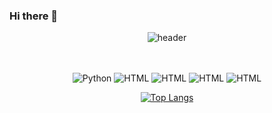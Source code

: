 ### Hi there 👋

<div align="center"> 
  
![header](https://capsule-render.vercel.app/api?type=wave&color=auto&height=300&section=header&text=ノーマルさん&fontSize=90)

<br>
<br>

<!-- Image [badge 2] -->
<img alt= "Python" src="https://img.shields.io/badge/Python-3776AB?style=for-the-badge&logo=Python&logoColor=white"/>
<img alt= "HTML" src="https://img.shields.io/badge/HTML-E34F26?style=for-the-badge&logo=HTML5&logoColor=white"/>
<img alt= "HTML" src="https://img.shields.io/badge/HTML-E34F26?style=for-the-badge&logo=HTML5&logoColor=white"/>
<img alt= "HTML" src="https://img.shields.io/badge/HTML-E34F26?style=for-the-badge&logo=HTML5&logoColor=white"/>
<img alt= "HTML" src="https://img.shields.io/badge/HTML-E34F26?style=for-the-badge&logo=HTML5&logoColor=white"/>

<br>

[![Top Langs](https://github-readme-stats.vercel.app/api/top-langs/?username=regular94)](https://github.com/anuraghazra/github-readme-stats)

</div>
